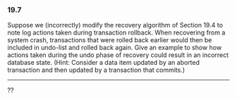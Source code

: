 ### 19.7

Suppose we (incorrectly) modify the recovery algorithm of Section 19.4 to
note log actions taken during transaction rollback. When recovering from a
system crash, transactions that were rolled back earlier would then be included
in undo-list and rolled back again. Give an example to show how actions taken
during the undo phase of recovery could result in an incorrect database state.
(Hint: Consider a data item updated by an aborted transaction and then updated by a transaction that commits.)

---

??